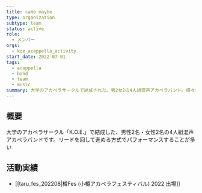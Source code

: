 ```yaml
---
title: camo maybe
type: organization
subtype: team
status: active
role:
  - メンバー
orgs:
  - koe_acappella_activity
start_date: 2022-07-01
tags:
  - acappella
  - band
  - team
  - music
summary: 大学のアカペラサークルで結成された、男2女2の4人組混声アカペラバンド。様々なイベントで活動している。
---
```

## 概要

大学のアカペラサークル「K.O.E.」で結成した、男性2名・女性2名の4人組混声アカペラバンドです。リードを回して進める方式でパフォーマンスすることが多い

## 活動実績

- [[taru_fes_202208|樽Fes (小樽アカペラフェスティバル) 2022 出場]]
